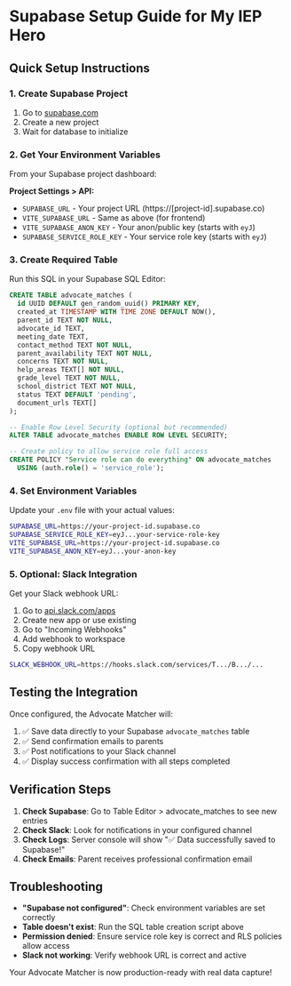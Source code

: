 # Supabase Setup Guide for My IEP Hero

## Quick Setup Instructions

### 1. Create Supabase Project
1. Go to [supabase.com](https://supabase.com)
2. Create a new project
3. Wait for database to initialize

### 2. Get Your Environment Variables
From your Supabase project dashboard:

**Project Settings > API:**
- `SUPABASE_URL` - Your project URL (https://[project-id].supabase.co)
- `VITE_SUPABASE_URL` - Same as above (for frontend)
- `VITE_SUPABASE_ANON_KEY` - Your anon/public key (starts with `eyJ`)
- `SUPABASE_SERVICE_ROLE_KEY` - Your service role key (starts with `eyJ`)

### 3. Create Required Table
Run this SQL in your Supabase SQL Editor:

```sql
CREATE TABLE advocate_matches (
  id UUID DEFAULT gen_random_uuid() PRIMARY KEY,
  created_at TIMESTAMP WITH TIME ZONE DEFAULT NOW(),
  parent_id TEXT NOT NULL,
  advocate_id TEXT,
  meeting_date TEXT,
  contact_method TEXT NOT NULL,
  parent_availability TEXT NOT NULL,
  concerns TEXT NOT NULL,
  help_areas TEXT[] NOT NULL,
  grade_level TEXT NOT NULL,
  school_district TEXT NOT NULL,
  status TEXT DEFAULT 'pending',
  document_urls TEXT[]
);

-- Enable Row Level Security (optional but recommended)
ALTER TABLE advocate_matches ENABLE ROW LEVEL SECURITY;

-- Create policy to allow service role full access
CREATE POLICY "Service role can do everything" ON advocate_matches
  USING (auth.role() = 'service_role');
```

### 4. Set Environment Variables
Update your `.env` file with your actual values:

```bash
SUPABASE_URL=https://your-project-id.supabase.co
SUPABASE_SERVICE_ROLE_KEY=eyJ...your-service-role-key
VITE_SUPABASE_URL=https://your-project-id.supabase.co
VITE_SUPABASE_ANON_KEY=eyJ...your-anon-key
```

### 5. Optional: Slack Integration
Get your Slack webhook URL:
1. Go to [api.slack.com/apps](https://api.slack.com/apps)
2. Create new app or use existing
3. Go to "Incoming Webhooks"
4. Add webhook to workspace
5. Copy webhook URL

```bash
SLACK_WEBHOOK_URL=https://hooks.slack.com/services/T.../B.../...
```

## Testing the Integration

Once configured, the Advocate Matcher will:
1. ✅ Save data directly to your Supabase `advocate_matches` table
2. ✅ Send confirmation emails to parents
3. ✅ Post notifications to your Slack channel
4. ✅ Display success confirmation with all steps completed

## Verification Steps

1. **Check Supabase**: Go to Table Editor > advocate_matches to see new entries
2. **Check Slack**: Look for notifications in your configured channel
3. **Check Logs**: Server console will show "✅ Data successfully saved to Supabase!"
4. **Check Emails**: Parent receives professional confirmation email

## Troubleshooting

- **"Supabase not configured"**: Check environment variables are set correctly
- **Table doesn't exist**: Run the SQL table creation script above
- **Permission denied**: Ensure service role key is correct and RLS policies allow access
- **Slack not working**: Verify webhook URL is correct and active

Your Advocate Matcher is now production-ready with real data capture!